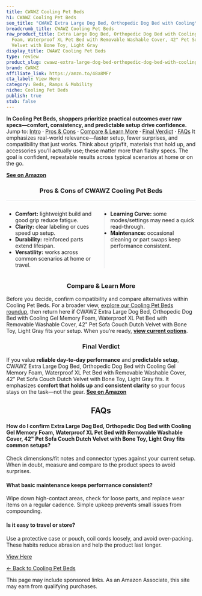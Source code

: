 ```yaml
---
title: CWAWZ Cooling Pet Beds
h1: CWAWZ Cooling Pet Beds
seo_title: "CWAWZ Extra Large Dog Bed, Orthopedic Dog Bed with Cooling\u2026"
breadcrumb_title: CWAWZ Cooling Pet Beds
raw_product_title: Extra Large Dog Bed, Orthopedic Dog Bed with Cooling Gel Memory
  Foam, Waterproof XL Pet Bed with Removable Washable Cover, 42" Pet Sofa Couch Dutch
  Velvet with Bone Toy, Light Gray
display_title: CWAWZ Cooling Pet Beds
type: review
product_slug: cwawz-extra-large-dog-bed-orthopedic-dog-bed-with-cooling-gel-memory-fo-6a4cceda
brand: CWAWZ
affiliate_link: https://amzn.to/48a8MFr
cta_label: View Here
category: Beds, Ramps & Mobility
niche: Cooling Pet Beds
publish: true
stub: false
---
```


<div id="intro" class="full-width"><p><strong>In Cooling Pet Beds, shoppers prioritize practical outcomes over raw specs&mdash;comfort, consistency, and predictable setup drive confidence.</strong> Jump to: <a href="#intro">Intro</a> · <a href="#pros-cons">Pros &amp; Cons</a> · <a href="#compare-more">Compare &amp; Learn More</a> · <a href="#verdict">Final Verdict</a> · <a href="#faqs">FAQs</a> It emphasizes real-world relevance&mdash;faster setup, fewer surprises, and compatibility that just works. Think about grip/fit, materials that hold up, and accessories you’ll actually use; these matter more than flashy specs. The goal is confident, repeatable results across typical scenarios at home or on the go.</p><p><a href="https://amzn.to/48a8MFr" rel="nofollow sponsored noopener" target="_blank"><strong>See on Amazon</strong></a></p></div>
<h3 id="pros-cons" style="text-align:center;">Pros &amp; Cons of CWAWZ Cooling Pet Beds</h3>
<div class="pc-grid" style="display:grid;grid-template-columns:1fr 1fr;gap:16px;border-top:1px solid #e5e7eb;padding-top:12px;">
  <ul>
    <li><strong>Comfort:</strong> lightweight build and good grip reduce fatigue.</li>
    <li><strong>Clarity:</strong> clear labeling or cues speed up setup.</li>
    <li><strong>Durability:</strong> reinforced parts extend lifespan.</li>
    <li><strong>Versatility:</strong> works across common scenarios at home or travel.</li>
  </ul>
  <ul style="border-left:1px solid #e5e7eb;padding-left:16px;">
    <li><strong>Learning Curve:</strong> some modes/settings may need a quick read-through.</li>
    <li><strong>Maintenance:</strong> occasional cleaning or part swaps keep performance consistent.</li>
  </ul>
</div>


<h3 id="compare-more" style="text-align:center;">Compare &amp; Learn More</h3>
<p>Before you decide, confirm compatibility and compare alternatives within Cooling Pet Beds. For a broader view, <a href="#">explore our Cooling Pet Beds roundup</a>, then return here if CWAWZ Extra Large Dog Bed, Orthopedic Dog Bed with Cooling Gel Memory Foam, Waterproof XL Pet Bed with Removable Washable Cover, 42" Pet Sofa Couch Dutch Velvet with Bone Toy, Light Gray fits your setup. When you’re ready, <a href="https://amzn.to/48a8MFr" rel="nofollow sponsored noopener" target="_blank"><strong>view current options</strong></a>.</p>

<h3 id="verdict" style="text-align:center;">Final Verdict</h3>
<p>If you value <strong>reliable day-to-day performance</strong> and <strong>predictable setup</strong>, CWAWZ Extra Large Dog Bed, Orthopedic Dog Bed with Cooling Gel Memory Foam, Waterproof XL Pet Bed with Removable Washable Cover, 42" Pet Sofa Couch Dutch Velvet with Bone Toy, Light Gray fits. It emphasizes <strong>comfort that holds up</strong> and <strong>consistent clarity</strong> so your focus stays on the task&mdash;not the gear. <a href="https://amzn.to/48a8MFr" rel="nofollow sponsored noopener" target="_blank"><strong>See on Amazon</strong></a></p>

<h2 id="faqs" style="text-align:center;">FAQs</h2>
<h4><strong>How do I confirm Extra Large Dog Bed, Orthopedic Dog Bed with Cooling Gel Memory Foam, Waterproof XL Pet Bed with Removable Washable Cover, 42" Pet Sofa Couch Dutch Velvet with Bone Toy, Light Gray fits common setups?</strong></h4>
<p>Check dimensions/fit notes and connector types against your current setup. When in doubt, measure and compare to the product specs to avoid surprises.</p>
<h4><strong>What basic maintenance keeps performance consistent?</strong></h4>
<p>Wipe down high-contact areas, check for loose parts, and replace wear items on a regular cadence. Simple upkeep prevents small issues from compounding.</p>
<h4><strong>Is it easy to travel or store?</strong></h4>
<p>Use a protective case or pouch, coil cords loosely, and avoid over-packing. These habits reduce abrasion and help the product last longer.</p>

<p><a class="btn" href="https://amzn.to/48a8MFr" target="_blank" rel="nofollow sponsored noopener">View Here</a></p>
<p><a href="/roundups/beds-ramps-mobility/cooling-pet-beds/">← Back to Cooling Pet Beds</a></p>
<aside class="disclosure">This page may include sponsored links. As an Amazon Associate, this site may earn from qualifying purchases.</aside>
